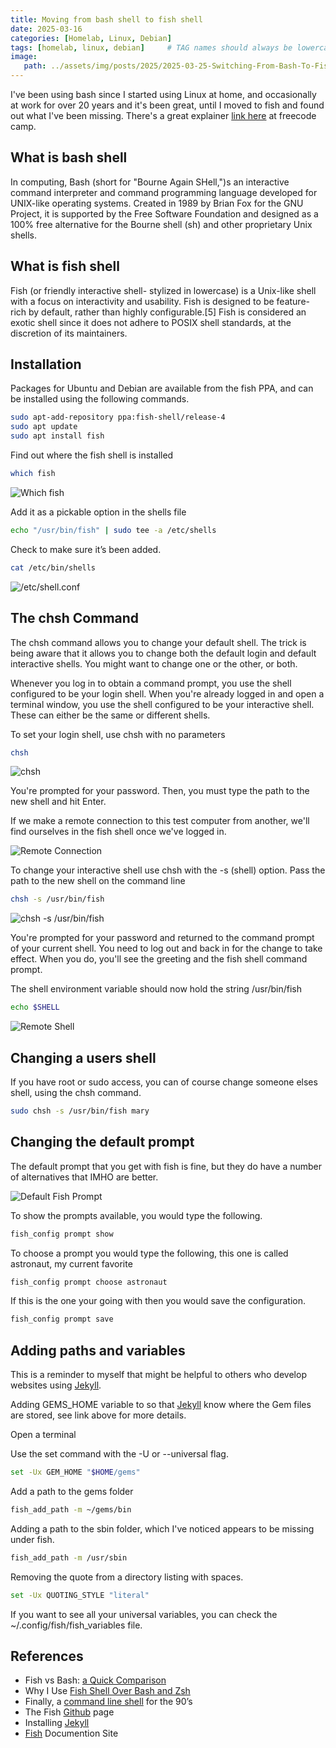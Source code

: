 ```yaml
---
title: Moving from bash shell to fish shell
date: 2025-03-16
categories: [Homelab, Linux, Debian]
tags: [homelab, linux, debian]     # TAG names should always be lowercase
image:
   path: ../assets/img/posts/2025/2025-03-25-Switching-From-Bash-To-Fish/header.webp
---
```


I've been using bash since I started using Linux at home, and occasionally at work for over 20 years and it's been great, until I moved to fish and found out what I've been missing. There's a great explainer [link here](https://www.freecodecamp.org/news/linux-shells-explained/) at freecode camp.

## What is bash shell

In computing, Bash (short for "Bourne Again SHell,")s an interactive command interpreter and command programming language developed for UNIX-like operating systems. Created in 1989 by Brian Fox for the GNU Project, it is supported by the Free Software Foundation and designed as a 100% free alternative for the Bourne shell (sh) and other proprietary Unix shells.

## What is fish shell

Fish (or friendly interactive shell- stylized in lowercase) is a Unix-like shell with a focus on interactivity and usability. Fish is designed to be feature-rich by default, rather than highly configurable.[5] Fish is considered an exotic shell since it does not adhere to POSIX shell standards, at the discretion of its maintainers.

## Installation

Packages for Ubuntu and Debian are available from the fish PPA, and can be installed using the following commands.

```bash
sudo apt-add-repository ppa:fish-shell/release-4
sudo apt update
sudo apt install fish
```

Find out where the fish shell is installed

```bash
which fish
```

![Which fish](../assets/img/posts/2025/2025-03-25-Switching-From-Bash-To-Fish/which_fish.webp)

Add it as a pickable option in the shells file

```bash
echo "/usr/bin/fish" | sudo tee -a /etc/shells
```

Check to make sure it’s been added.

```bash
cat /etc/bin/shells
```

![/etc/shell.conf](../assets/img/posts/2025/2025-03-25-Switching-From-Bash-To-Fish/etc-shells-file.webp)

## The chsh Command

The chsh command allows you to change your default shell. The trick is being aware that it allows you to change both the default login and default interactive shells. You might want to change one or the other, or both.

Whenever you log in to obtain a command prompt, you use the shell configured to be your login shell. When you're already logged in and open a terminal window, you use the shell configured to be your interactive shell. These can either be the same or different shells.

To set your login shell, use chsh with no parameters

```bash
chsh
```

![chsh](../assets/img/posts/2025/2025-03-25-Switching-From-Bash-To-Fish/chsh.webp)

You're prompted for your password. Then, you must type the path to the new shell and hit Enter.

If we make a remote connection to this test computer from another, we'll find ourselves in the fish shell once we've logged in.

![Remote Connection](../assets/img/posts/2025/2025-03-25-Switching-From-Bash-To-Fish/remote.webp)

To change your interactive shell use chsh with the -s (shell) option. Pass the path to the new shell on the command line

```bash
chsh -s /usr/bin/fish
```

![chsh -s /usr/bin/fish](../assets/img/posts/2025/2025-03-25-Switching-From-Bash-To-Fish/chsh-s.webp)

You're prompted for your password and returned to the command prompt of your current shell. You need to log out and back in for the change to take effect. When you do, you'll see the greeting and the fish shell command prompt.

The shell environment variable should now hold the string /usr/bin/fish

```bash
echo $SHELL
```

![Remote Shell](../assets/img/posts/2025/2025-03-25-Switching-From-Bash-To-Fish/remote.webp)

## Changing a users shell

If you have root or sudo access, you can of course change someone elses shell, using the chsh command.

```bash
sudo chsh -s /usr/bin/fish mary
```

## Changing the default prompt

The default prompt that you get with fish is fine, but they do have a number of alternatives that IMHO are better.

![Default Fish Prompt](../assets/img/posts/2025/2025-03-25-Switching-From-Bash-To-Fish/default_prompt.webp)

To show the prompts available, you would type the following.

```bash
fish_config prompt show 
```

To choose a prompt you would type the following, this one is called astronaut, my current favorite

```bash
fish_config prompt choose astronaut
```

If this is the one your going with then you would save the configuration.

```bash
fish_config prompt save
```

## Adding paths and variables

This is a reminder to myself that might be helpful to others who develop websites using [Jekyll](https://jekyllrb.com/docs/installation/ubuntu/).

Adding GEMS_HOME variable to so that [Jekyll](https://jekyllrb.com/docs/installation/ubuntu/) know where the Gem files are stored, see link above for more details.

Open a terminal

Use the set command with the -U or --universal flag.

```bash
set -Ux GEM_HOME "$HOME/gems"
```

Add a path to the gems folder

```bash
fish_add_path -m ~/gems/bin
```

Adding a path to the sbin folder, which I've noticed appears to be missing under fish.

```bash
fish_add_path -m /usr/sbin
```

Removing the quote from a directory listing with spaces.

```bash
set -Ux QUOTING_STYLE "literal"
```

If you want to see all your universal variables, you can check the ~/.config/fish/fish_variables file.

## References

* Fish vs Bash: [a Quick Comparison](https://bashcommands.com/fish-vs-bash)
* Why I Use [Fish Shell Over Bash and Zsh](https://medium.com/better-programming/why-i-use-fish-shell-over-bash-and-zsh-407d23293839)
* Finally, a [command line shell](https://fishshell.com/) for the 90’s
* The Fish [Github](https://github.com/fish-shell/fish-shell) page
* Installing [Jekyll](https://jekyllrb.com/docs/installation/ubuntu/)
* [Fish](https://fishshell.com/docs/current/index.html) Documention Site
